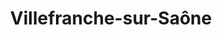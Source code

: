 ---
title: Villefranche-sur-Saône
url: /villefranche-sur-saone/
latitude: 45.995
longitude: 4.733
---